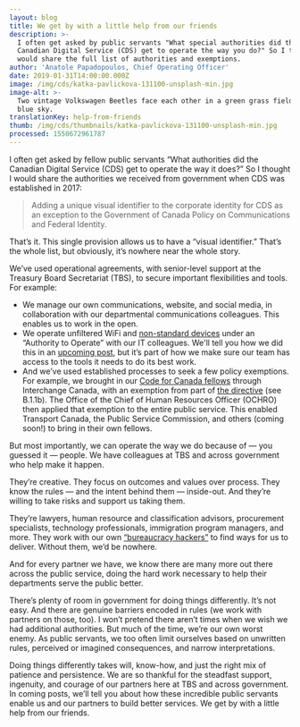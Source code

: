 ```yaml
---
layout: blog
title: We get by with a little help from our friends
description: >-
  I often get asked by public servants "What special authorities did the
  Canadian Digital Service (CDS) get to operate the way you do?" So I thought I
  would share the full list of authorities and exemptions.
author: 'Anatole Papadopoulos, Chief Operating Officer'
date: 2019-01-31T14:00:00.000Z
image: /img/cds/katka-pavlickova-131100-unsplash-min.jpg
image-alt: >-
  Two vintage Volkswagen Beetles face each other in a green grass field with a
  blue sky.
translationKey: help-from-friends
thumb: /img/cds/thumbnails/katka-pavlickova-131100-unsplash-min.jpg
processed: 1550672961787
---
```

I often get asked by fellow public servants “What authorities did the Canadian Digital Service (CDS) get to operate the way it does?” So I thought I would share the authorities we received from government when CDS was established in 2017:

> Adding a unique visual identifier to the corporate identity for CDS as an exception to the Government of Canada Policy on Communications and Federal Identity.

That’s it. This single provision allows us to have a “visual identifier.” That’s the whole list, but obviously, it’s nowhere near the whole story.

We’ve used operational agreements, with senior-level support at the Treasury Board Secretariat (TBS), to secure important flexibilities and tools. For example:

* We manage our own communications, website, and social media, in collaboration with our departmental communications colleagues. This enables us to work in the open. 
* We operate unfiltered WiFi and [non-standard devices](https://digital.canada.ca/2018/06/27/tools-to-do-good-work/) under an “Authority to Operate” with our IT colleagues. We'll tell you how we did this in an [upcoming post](https://digital.canada.ca/2019/02/06/getting-external-wi-fi-in-government-offices/), but it’s part of how we make sure our team has access to the tools it needs to do its best work.
* And we’ve used established processes to seek a few policy exemptions. For example, we brought in our [Code for Canada fellows](https://digital.canada.ca/2018/04/19/our-partnership-with-code-for-canada/) through Interchange Canada, with an exemption from part of [the directive](https://www.tbs-sct.gc.ca/pol/doc-eng.aspx?id=12553) (see B.1.1b). The Office of the Chief of Human Resources Officer (OCHRO) then applied that exemption to the entire public service. This enabled Transport Canada, the Public Service Commission, and others (coming soon!) to bring in their own fellows.

But most importantly, we can operate the way we do because of — you guessed it — people. We have colleagues at TBS and across government who help make it happen. 

They’re creative. They focus on outcomes and values over process. They know the rules — and the intent behind them — inside-out. And they’re willing to take risks and support us taking them. 

They’re lawyers, human resource and classification advisors, procurement specialists, technology professionals, immigration program managers, and more. They work with our own [“bureaucracy hackers”](https://digital.canada.ca/2018/09/07/policy/) to find ways for us to deliver. Without them, we’d be nowhere.

And for every partner we have, we know there are many more out there across the public service, doing the hard work necessary to help their departments serve the public better.

There’s plenty of room in government for doing things differently. It’s not easy. And there are genuine barriers encoded in rules (we work with partners on those, too). I won’t pretend there aren’t times when we wish we had additional authorities. But much of the time, we’re our own worst enemy. As public servants, we too often limit ourselves based on unwritten rules, perceived or imagined consequences, and narrow interpretations. 

Doing things differently takes will, know-how, and just the right mix of patience and persistence. We are so thankful for the steadfast support, ingenuity, and courage of our partners here at TBS and across government. In coming posts, we’ll tell you about how these incredible public servants enable us and our partners to build better services. We get by with a little help from our friends.

